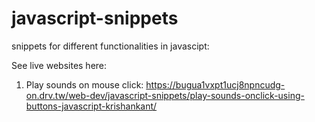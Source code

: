 # javascript-snippets
snippets for different functionalities in javascipt:

See live websites here:
1. Play sounds on mouse click: https://bugua1vxpt1ucj8npncudg-on.drv.tw/web-dev/javascript-snippets/play-sounds-onclick-using-buttons-javascript-krishankant/
